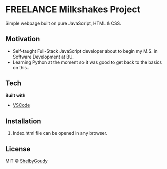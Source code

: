 # FREELANCE Milkshakes Project
Simple webpage built on pure JavaScript, HTML & CSS. 

## Motivation
* Self-taught Full-Stack JavaScript developer about to begin my M.S. in Software Development at BU. 
* Learning Python at the moment so it was good to get back to the basics on this.. 

## Tech
<b>Built with</b>
- [VSCode](https://code.visualstudio.com/)

## Installation
1. Index.html file can be opened in any browser.

## License
MIT © [ShelbyGoudy]()
